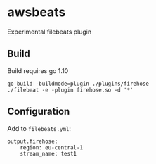 # awsbeats
Experimental filebeats plugin


## Build

Build requires go 1.10
```
go build -buildmode=plugin ./plugins/firehose
./filebeat -e -plugin firehose.so -d '*'
```

## Configuration

Add to `filebeats.yml`:
```
output.firehose:
    region: eu-central-1
    stream_name: test1
```
